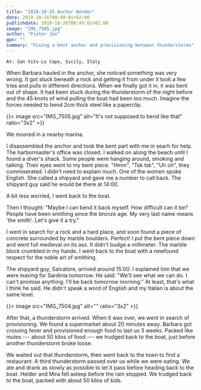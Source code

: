 ```yaml
---
title: "2019-10-25 Anchor Bender"
date: 2019-10-26T08:49:01+02:00
publishdate: 2019-10-26T08:49:01+02:00
image: "IMG_7505.jpg"
author: "Pieter Jan"
gpx: ""
summary: "Fixing a bent anchor and provisioning between thunderstorms"
---
```


`At: San Vito Lo Capo, Sicily, Italy`

When Barbara hauled in the anchor, she noticed something was very wrong. It got stuck beneath a rock and getting it from under it took a few tries and pulls in different directions. When we finally got it in, it was bent out of shape. It had been stuck during the thunderstorm of the night before and the 45 knots of wind pulling the boat had been too much. Imagine the forces needed to bend 2cm thick steel like a paperclip.

{{< image src="IMG_7505.jpg" alt="It's not supposed to bend like that" ratio="3x2" >}}

We moored in a nearby marina.

I disassembled the anchor and took the bent part with me in searh for help. The harbormaster's office was closed. I walked on along the beach until I found a diver's shack. Some people were hanging around, smoking and talking. Their eyes went to my bent piece. "Hmm", "Tsk tsk", "Uh oh", they commiserated. I didn't need to explain much. One of the women spoke English. She called a shipyard and gave me a number to call back. The shipyard guy said he would be there at 14:00.

A bit less worried, I went back to the boat.

Then I thought: "Maybe I can bend it back myself. How difficult can it be? People have been smithing since the bronze age. My very last name means 'the smith'. Let's give it a try."

I went in search for a rock and a hard place, and soon found a piece of concrete surrounded by marble boulders. Perfect! I put the bent piece down and went full medieval on its ass. It didn't budge a millimeter. The marble block crumbled in my hands. I went back to the boat with a newfound respect for the noble art of smithing.

The shipyard guy, Salvatore, arrived around 15:00. I explained him that we were leaving for Sardinia tomorrow. He said: "We'll see what we can do. I can't promise anything. I'll be back tomorrow morning." At least, that's what I think he said. He didn't speak a word of English and my Italian is about the same level.

{{< image src="IMG_7504.jpg" alt="" ratio="3x2" >}}

After that, a thunderstorm arrived. When it was over, we went in search of provisioning. We found a supermarket about 20 minutes away. Barbara got crossing fever and provisioned enough food to last us 3 weeks. Packed like mules --- about 50 kilos of food --- we trudged back to the boat, just before another thunderstorm broke loose.

We waited out that thunderstorm, then went back to the town to find a restaurant. A third thunderstorm passed over us while we were eating. We ate and drank as slowly as possible to let it pass before heading back to the boat. Helder and Mira fell asleep before the rain stopped. We trudged back to the boat, packed with about 50 kilos of kids.
